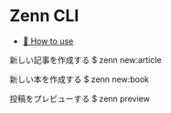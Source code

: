 # Zenn CLI

* [📘 How to use](https://zenn.dev/zenn/articles/zenn-cli-guide)

新しい記事を作成する
$ zenn new:article

新しい本を作成する
$ zenn new:book

投稿をプレビューする
$ zenn preview